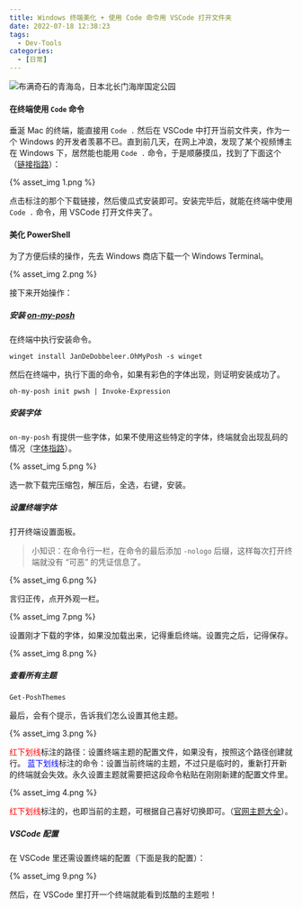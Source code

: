 ```yaml
---
title: Windows 终端美化 + 使用 Code 命令用 VSCode 打开文件夹
date: 2022-07-18 12:38:23
tags:
  - Dev-Tools
categories:
  - [日常]
---
```


<img alt="布满奇石的青海岛，日本北长门海岸国定公园" src="https://bing.com/th?id=OHR.OmijimaIsland_ZH-CN3328515301_UHD.jpg" loading="lazy" />

#### 在终端使用 `Code` 命令

垂涎 Mac 的终端，能直接用 `Code .` 然后在 VSCode 中打开当前文件夹，作为一个 Windows 的开发者羡慕不已。直到前几天，在网上冲浪，发现了某个视频博主在 Windows 下，居然能也能用 `Code .` 命令，于是顺藤摸瓜，找到了下面这个（[链接指路](https://code.visualstudio.com/docs/setup/windows)）：

{% asset_img 1.png %}

点击标注的那个下载链接，然后傻瓜式安装即可。安装完毕后，就能在终端中使用 `Code .` 命令，用 VSCode 打开文件夹了。

#### 美化 PowerShell

为了方便后续的操作，先去 Windows 商店下载一个 Windows Terminal。

{% asset_img 2.png %}

接下来开始操作：

##### 安装 [on-my-posh](https://ohmyposh.dev/docs/installation/windows)

在终端中执行安装命令。

```shell
winget install JanDeDobbeleer.OhMyPosh -s winget
```

然后在终端中，执行下面的命令，如果有彩色的字体出现，则证明安装成功了。

```shell
oh-my-posh init pwsh | Invoke-Expression
```

##### 安装字体

`on-my-posh` 有提供一些字体，如果不使用这些特定的字体，终端就会出现乱码的情况（[字体指路](https://github.com/ryanoasis/nerd-fonts#patched-fonts)）。

{% asset_img 5.png %}

选一款下载完压缩包，解压后，全选，右键，安装。

##### 设置终端字体

打开终端设置面板。

> 小知识：在命令行一栏，在命令的最后添加 `-nologo` 后缀，这样每次打开终端就没有 “可恶” 的凭证信息了。

{% asset_img 6.png %}

言归正传，点开外观一栏。

{% asset_img 7.png %}

设置刚才下载的字体，如果没加载出来，记得重启终端。设置完之后，记得保存。

{% asset_img 8.png %}

##### 查看所有主题

```shell
Get-PoshThemes
```

最后，会有个提示，告诉我们怎么设置其他主题。

{% asset_img 3.png %}

<font color="red">红下划线</font>标注的路径：设置终端主题的配置文件，如果没有，按照这个路径创建就行。
<font color="blue">蓝下划线</font>标注的命令：设置当前终端的主题，不过只是临时的，重新打开新的终端就会失效。永久设置主题就需要把这段命令粘贴在刚刚新建的配置文件里。

{% asset_img 4.png %}

<font color="red">红下划线</font>标注的，也即当前的主题，可根据自己喜好切换即可。（[官网主题大全](https://ohmyposh.dev/docs/themes)）。

##### VSCode 配置

在 VSCode 里还需设置终端的配置（下面是我的配置）：

{% asset_img 9.png %}

然后，在 VSCode 里打开一个终端就能看到炫酷的主题啦！

